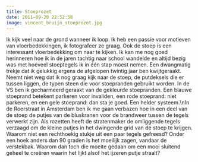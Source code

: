 ```yaml
---
title: Stoeprozet
date: 2011-09-20 22:52:58
image: vincent_bruijn_stoeprozet.jpg
---
```


Ik kijk veel naar de grond wanneer ik loop. Ik heb een passie voor motieven van vloerbedekkingen, ik fotografeer ze graag. Ook de stoep is een interessant vloerbedekking om naar te kijken. Ik kan me nog goed herinneren hoe ik in de jaren tachtig naar school wandelde en altijd bezig was met hoeveel stoeptegels ik in één stap moest nemen. Een dwangmatig trekje dat ik gelukkig ergens de afgelopen twintig jaar ben kwijtgeraakt. Neemt niet weg dat ik nog graag kijk naar de stoep, de putdeksels die er tussen liggen, de typen steen die voor stoepranden gebruikt worden. In de VS ben ik gecharmeerd geraakt van de gekleurde stoepranden. Een blauwe stoeprand betekent parkeren voor invaliden, een rode stoeprand: niet parkeren, en een gele stoeprand: dan sta je goed. Een helder systeem.\nIn de Roerstraat in Amsterdam ben ik me gaan verbazen hoe in een deel van de stoep de putjes van de bluskranen voor de brandweer tussen de tegels verwerkt zijn. Als rozetten heeft de stratenmaker de omliggende tegels verzaagd om de kleine putjes in het dwingende grid van de stoep te krijgen. Waarom niet een rechthoekig stukje uit een paar tegels gefreesd? Onder een hoek anders dan 90 graden is het moeilijk zagen, vandaar de verstekbak. Waarom dan toch die moeite gedaan om een mooi sluitend geheel te creëren waarin het lijkt alsof het ijzeren putje straalt?
